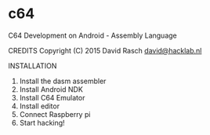 # c64
C64 Development on Android - Assembly Language

CREDITS
Copyright (C) 2015 David Rasch <david@hacklab.nl>

INSTALLATION

1. Install the dasm assembler
2. Install Android NDK
3. Install C64 Emulator
4. Install editor
5. Connect Raspberry pi
6. Start hacking!
